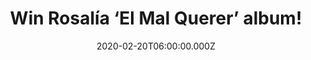 ---
campaign-uuid: "c-3816d328-2c84-41ad-bcbe-bfa496e4e1d4"
type: "Competition"
category: "Music"
date: "2020-02-20T06:00:00.000Z"
end-date: "2020-03-20T23:59:00.000Z"
disable-form: false
is_promoted: false
has_entry_page: true
title: "Win Rosalía ‘El Mal Querer’ album!"
competition-description: "<p>Everybody’s talking about her. She’s everywhere. We are\
  \ talking about the talented Spanish singer Rosalía. The recent Grammy Award winner\
  \ is smashing every stage around the world and we want to give away her amazing\
  \ album ‘El Mal Querer’ to one lucky member.</p>\n<p>Are you her biggest fan? Click\
  \ below and it could be yours.</p>\n"
hero-header: "Win Rosalía ‘El Mal Querer’ album!"
terms-confirmation: "N/A"
banner-img: "https://assets.expresslyapp.com/asset-dad88663-6de1-424f-8547-4d97c8ba3618.jpg"
logo-left-href: "aaa.nme.com"
logo-left-image: "https://assets.expresslyapp.com/asset-510971e4-c7d4-4351-ac95-869bbb3249e8.jpg"
logo-left-title: "NME AAA"
bg-image-hero: "https://assets.expresslyapp.com/asset-9d946271-6397-443b-942d-6e04b3415005.jpg"
bg-image-first: "https://assets.expresslyapp.com/asset-1bfc2a00-66a4-4790-a29c-04c0e94c84fa.jpg"
section1-content: "<p>Brilliant. There is no other word to describe Rosalia’s second\
  \ album ‘El Mal Querer’. ‘Malamente’, ‘Pienso en tu mirá’, ‘Maldición’ are some\
  \ of her amazing hits you could find in her studio album.</p>\n<p>Think no more\
  \ and enter below for a chance to win it now.</p>\n<p>Good luck!</p>\n"
entry-title: "Win Rosalía ‘El Mal Querer’ album!"
entry-content: "<p>Enter the draw to win Rosalía ‘El Mal Querer’ album by completing\
  \ the form below before 23:59 on the 20th of March 2020.</p>\n"
has-winner: true
winner-title: "CONGRATULATIONS to Denise W. who won  Rosalía ‘El Mal Querer’ album!"
winner-banner: "https://assets.expresslyapp.com/asset-8de6ea8c-3215-4fe0-9760-464bb08ca799.jpg"
prize-description: "Rosalía ‘El Mal Querer’ album!"
special-conditions: "Multiple entries are allowed up to one every day.\r\n\r\nThis\
  \ competition is also available on: https://club.expressly.io/competitions/rosalia-el-mal-querer-album"
country-restrictions:
- "GB"
---